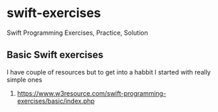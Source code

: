 # swift-exercises
Swift Programming Exercises, Practice, Solution

## Basic Swift exercises
I have couple of resources but to get into a habbit I started with really simple ones
1. https://www.w3resource.com/swift-programming-exercises/basic/index.php